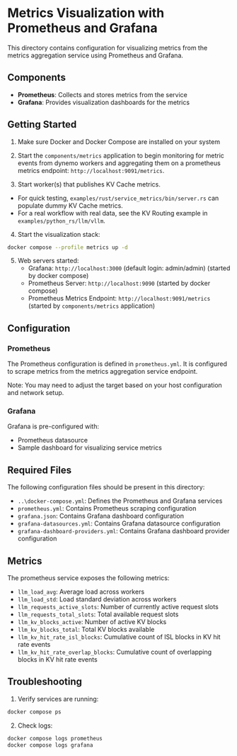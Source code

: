 # Metrics Visualization with Prometheus and Grafana

This directory contains configuration for visualizing metrics from the metrics aggregation service using Prometheus and Grafana.

## Components

- **Prometheus**: Collects and stores metrics from the service
- **Grafana**: Provides visualization dashboards for the metrics

## Getting Started

1. Make sure Docker and Docker Compose are installed on your system

2. Start the `components/metrics` application to begin monitoring for metric events from dynemo workers
   and aggregating them on a prometheus metrics endpoint: `http://localhost:9091/metrics`.

3. Start worker(s) that publishes KV Cache metrics.
  - For quick testing, `examples/rust/service_metrics/bin/server.rs` can populate dummy KV Cache metrics.
  - For a real workflow with real data, see the KV Routing example in `examples/python_rs/llm/vllm`.

4. Start the visualization stack:

  ```bash
  docker compose --profile metrics up -d
  ```

5. Web servers started:
   - Grafana: `http://localhost:3000` (default login: admin/admin) (started by docker compose)
   - Prometheus Server: `http://localhost:9090` (started by docker compose)
   - Prometheus Metrics Endpoint: `http://localhost:9091/metrics` (started by `components/metrics` application)

## Configuration

### Prometheus

The Prometheus configuration is defined in `prometheus.yml`. It is configured to scrape metrics from the metrics aggregation service endpoint.

Note: You may need to adjust the target based on your host configuration and network setup.

### Grafana

Grafana is pre-configured with:
- Prometheus datasource
- Sample dashboard for visualizing service metrics

## Required Files

The following configuration files should be present in this directory:
- `..\docker-compose.yml`: Defines the Prometheus and Grafana services
- `prometheus.yml`: Contains Prometheus scraping configuration
- `grafana.json`: Contains Grafana dashboard configuration
- `grafana-datasources.yml`: Contains Grafana datasource configuration
- `grafana-dashboard-providers.yml`: Contains Grafana dashboard provider configuration

## Metrics

The prometheus service exposes the following metrics:
- `llm_load_avg`: Average load across workers
- `llm_load_std`: Load standard deviation across workers
- `llm_requests_active_slots`: Number of currently active request slots
- `llm_requests_total_slots`: Total available request slots
- `llm_kv_blocks_active`: Number of active KV blocks
- `llm_kv_blocks_total`: Total KV blocks available
- `llm_kv_hit_rate_isl_blocks`: Cumulative count of ISL blocks in KV hit rate events
- `llm_kv_hit_rate_overlap_blocks`: Cumulative count of overlapping blocks in KV hit rate events

## Troubleshooting

1. Verify services are running:
  ```bash
  docker compose ps
  ```

2. Check logs:
  ```bash
  docker compose logs prometheus
  docker compose logs grafana
  ```

